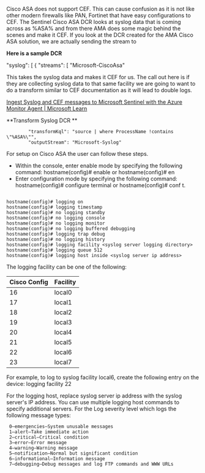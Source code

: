 Cisco ASA does not support CEF.  This can cause confusion as it is not like other modern firewalls like PAN, Fortinet that have easy configurations to CEF. The Sentinel  Cisco ASA DCR looks at syslog data that is coming across as  %ASA%  and from there AMA does some magic behind the scenes and make it CEF.  If you look at the DCR created for the AMA Cisco ASA solution, we are actually sending the stream to 


**Here is a sample DCR** 


   "syslog": [
        {
          "streams": [
            "Microsoft-CiscoAsa"

This takes the syslog data and makes it CEF for us.  The call out here is if they are collecting syslog data to that same facility we are going to want to do a transform similar to CEF documentation as it will lead to double logs.

[Ingest Syslog and CEF messages to Microsoft Sentinel with the Azure Monitor Agent | Microsoft Learn](https://learn.microsoft.com/en-us/azure/sentinel/connect-cef-syslog-ama?tabs=single%2Csyslog%2Cportal#avoid-data-ingestion-duplication)


**Transform Syslog DCR **

```
        "transformKql": "source | where ProcessName !contains \"%ASA%\"",
        "outputStream": "Microsoft-Syslog"
```



For setup on Cisco ASA the user can follow these steps. 


* Within the console, enter enable mode by specifying the following command: hostname(config)# enable or hostname(config)# en
* Enter configuration mode by specifying the following command: hostname(config)# configure terminal or hostname(config)# conf t.


```Enter the following lines:

hostname(config)# logging on
hostname(config)# logging timestamp
hostname(config)# no logging standby
hostname(config)# no logging console
hostname(config)# no logging monitor
hostname(config)# no logging buffered debugging
hostname(config)# logging trap debug
hostname(config)# no logging history
hostname(config)# logging facility <syslog server logging directory>
hostname(config)# logging queue 512
hostname(config)# logging host inside <syslog server ip address>
```


The logging facility can be one of the following:

| Cisco Config | Facility   |
| ------ | ------- |
| 16     | local0  |
| 17     | local1  |
| 18     | local2  |
| 19     | local3  |
| 20     | local4  |
| 21     | local5  |
| 22     | local6  |
| 23     | local7  |

For example, to log to syslog facility local6, create the following entry on the device:
logging facility 22


For the logging host, replace syslog server ip address with the syslog server's IP
address. You can use multiple logging host commands to specify additional servers.
For the Log severity level which logs the following message types:

     0–emergencies–System unusable messages
     1–alert–Take immediate action
     2–critical–Critical condition
     3–error–Error message
     4–warning–Warning message
     5–notification–Normal but significant condition
     6–informational–Information message
     7–debugging–Debug messages and log FTP commands and WWW URLs


     
